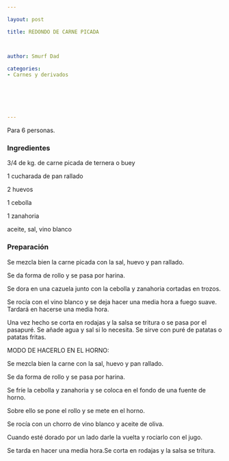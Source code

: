```yaml
---

layout: post

title: REDONDO DE CARNE PICADA



author: Smurf Dad

categories:
- Carnes y derivados






---
```


Para 6 personas.

<h3>Ingredientes</h3>

3/4 de kg. de carne picada de ternera o buey

1 cucharada de pan rallado

2 huevos

1 cebolla

1 zanahoria

aceite, sal, vino blanco

<h3>Preparación</h3>

Se mezcla bien la carne picada con la sal, huevo y pan rallado.

Se da forma de rollo y se pasa por harina.

Se dora en una cazuela junto con la cebolla y zanahoria cortadas en trozos.

Se rocía con el vino blanco y se deja hacer una media hora a fuego suave. Tardará en hacerse una media hora.

Una vez hecho se corta en rodajas y la salsa se tritura o se pasa por el pasapuré. Se añade agua y sal si lo necesita. Se sirve con puré de patatas o patatas fritas.

MODO DE HACERLO EN EL HORNO:

Se mezcla bien la carne con la sal, huevo y pan rallado.

Se da forma de rollo y se pasa por harina.

Se fríe la cebolla y zanahoria y se coloca en el fondo de una fuente de horno.

Sobre ello se pone el rollo y se mete en el horno.

Se rocía con un chorro de vino blanco y aceite de oliva.

Cuando esté dorado por un lado darle la vuelta y rociarlo con el jugo.

Se tarda en hacer una media hora.Se corta en rodajas y la salsa se tritura.

